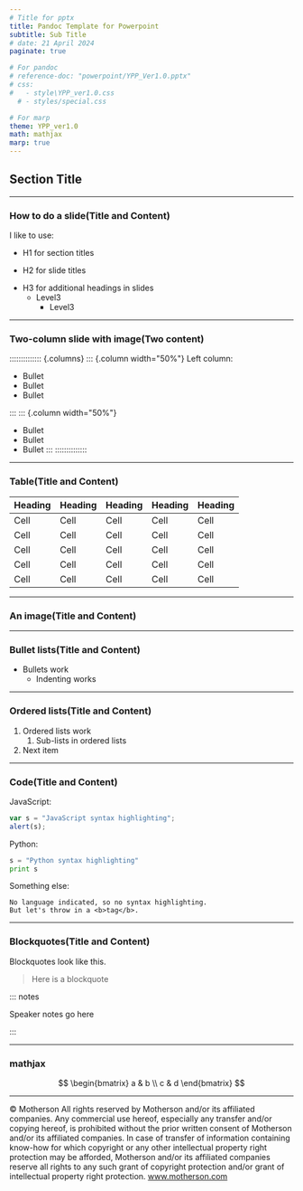 ```yaml
---
# Title for pptx
title: Pandoc Template for Powerpoint
subtitle: Sub Title
# date: 21 April 2024
paginate: true

# For pandoc
# reference-doc: "powerpoint/YPP_Ver1.0.pptx"
# css:
#   - style\YPP_ver1.0.css
  # - styles/special.css

# For marp
theme: YPP_ver1.0
math: mathjax
marp: true
---
```


<!-- _class: title -->

<!-- Tilte for Marp -->
<!-- # Title
Makoto.Yaguchi@motherson.com_
2024/04/22 -->


<!-- _class: chapter -->
## Section Title

---

<!-- _class: slide -->
### How to do a slide(Title and Content)

I like to use:

* H1 for section titles
- H2 for slide titles
+ H3 for additional headings in slides
  + Level3
    + Level3

---

<!-- _class: slide -->
### Two-column slide with image(Two content)


:::::::::::::: {.columns}
::: {.column width="50%"}
Left column:

- Bullet
- Bullet
- Bullet

:::
::: {.column width="50%"}
<!-- ![logo](img\Logo_01.png) -->
- Bullet
- Bullet
- Bullet
:::
::::::::::::::


---

<!-- _class: slide -->
### Table(Title and Content)

| Heading | Heading | Heading | Heading | Heading |
| ------- | ------- | ------- | ------- | ------- |
| Cell    | Cell    | Cell    | Cell    | Cell    |
| Cell    | Cell    | Cell    | Cell    | Cell    |
| Cell    | Cell    | Cell    | Cell    | Cell    |
| Cell    | Cell    | Cell    | Cell    | Cell    |
| Cell    | Cell    | Cell    | Cell    | Cell    |


---

<!-- _class: slide -->
### An image(Title and Content)

<!-- ![Alt text looks like this](img/Logo_01.png) -->

---

<!-- _class: slide -->
### Bullet lists(Title and Content)

- Bullets work
  -  Indenting works

---

<!-- _class: slide -->
### Ordered lists(Title and Content)

1. Ordered lists work
   1. Sub-lists in ordered lists 
1. Next item


---

<!-- _class: slide -->
### Code(Title and Content)

JavaScript:

```javascript
var s = "JavaScript syntax highlighting";
alert(s);
```
 
Python:

```python
s = "Python syntax highlighting"
print s
```

Something else:
 
```
No language indicated, so no syntax highlighting. 
But let's throw in a <b>tag</b>.
```

---

<!-- _class: slide -->
### Blockquotes(Title and Content)

Blockquotes look like this.

> Here is a blockquote


::: notes

Speaker notes go here

:::

---

<!-- _class: slide -->
### mathjax

$$
\begin{bmatrix}
  a & b \\
  c & d
\end{bmatrix}
$$

---
<!-- _class: end -->
© Motherson  All rights reserved by Motherson and/or its affiliated companies. Any commercial use hereof, especially any transfer and/or copying hereof, is prohibited without the prior written consent of Motherson and/or its affiliated companies. In case of transfer of information containing know-how for which copyright or any other intellectual property right protection may be afforded, Motherson and/or its affiliated companies reserve all rights to any such grant of copyright protection and/or grant of intellectual property right protection. www.motherson.com
